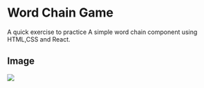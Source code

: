 # Word Chain Game
A quick exercise to practice <JXS>
A simple word chain component using HTML,CSS and React.

## Image
  
<img src="https://user-images.githubusercontent.com/90848080/150172086-78b518c1-716c-4256-b361-01fb650e36c8.jpg" wdith="500px" height=auto >

